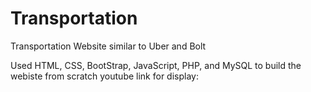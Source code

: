 # Transportation
Transportation Website similar to Uber and Bolt

Used HTML, CSS, BootStrap, JavaScript, PHP, and MySQL to build the webiste from scratch
youtube link for display: 
